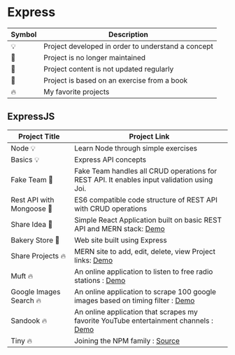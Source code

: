 # Express

| Symbol | Description                                        |
| ------ | -------------------------------------------------- |
| 💡     | Project developed in order to understand a concept |
| 📕     | Project is no longer maintained                    |
| 👶     | Project content is not updated regularly           |
| 📝     | Project is based on an exercise from a book        |
| 🔥     | My favorite projects                               |

## ExpressJS

| Project Title             | Project Link                                                                                                                    |
| ------------------------- | ------------------------------------------------------------------------------------------------------------------------------- |
| Node 💡                   | Learn Node through simple exercises                                                                                             |
| Basics 💡                 | Express API concepts                                                                                                            |
| Fake Team 📝              | Fake Team handles all CRUD operations for REST API. It enables input validation using Joi.                                      |
| Rest API with Mongoose 📝 | ES6 compatible code structure of REST API with CRUD operations                                                                  |
| Share Idea 📝             | Simple React Application built on basic REST API and MERN stack: [Demo](https://go.aws/34QbTQl)                                 |
| Bakery Store 📝           | Web site built using Express                                                                                                    |
| Share Projects 🔥         | MERN site to add, edit, delete, view Project links: [Demo](https://share-projects.herokuapp.com/)                               |
| Muft 🔥                   | An online application to listen to free radio stations : [Demo](https://muft.herokuapp.com/)                                    |
| Google Images Search 🔥   | An online application to scrape 100 google images based on timing filter : [Demo](https://google-images-scraper.herokuapp.com/) |
| Sandook 🔥                | An online application that scrapes my favorite YouTube entertainment channels : [Demo](https://sandook.herokuapp.com/)          |
| Tiny 🔥                   | Joining the NPM family : [Source](https://www.npmjs.com/package/@tpkahlon/tiny)                                                 |
